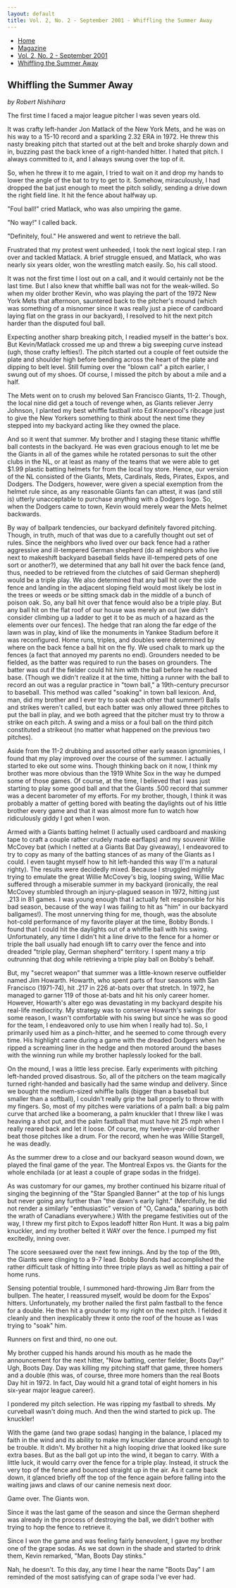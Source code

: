 ```yaml
---
layout: default
title: Vol. 2, No. 2 - September 2001 - Whiffling the Summer Away
---
```

<nav class="breadcrumb" aria-label="breadcrumbs">
  <ul>
    <li><a href="{{ site.url }}{{ site.baseurl }}/index.html">Home</a></li>
    <li><a href="../magazine-home.html">Magazine</a></li>
    <li><a href="bi_vol_2_no_2_home.html">Vol. 2, No. 2 - September 2001</a></li>
    <li class="is-active"><a href="#" aria-current="page">Whiffling the Summer Away</a></li>
  </ul>
</nav>

<section class="storycontent">
  <h1>Whiffling the Summer Away</h1>
  <p><em>by Robert Nishihara</em></p>

  <p>
    The first time I faced a major league pitcher I was seven years old.
  </p>

  <p>
    It was crafty left-hander Jon Matlack of the New York Mets, and he was on his way to a 15-10 record and a sparkling 2.32 ERA in 1972. He threw this nasty breaking pitch that started out at the belt and broke sharply down and in, buzzing past the back knee of a right-handed hitter. I hated that pitch. I always committed to it, and I always swung over the top of it.
  </p>

  <p>
    So, when he threw it to me again, I tried to wait on it and drop my hands to lower the angle of the bat to try to get to it. Somehow, miraculously, I had dropped the bat just enough to meet the pitch solidly, sending a drive down the right field line. It hit the fence about halfway up.
  </p>

  <p>
    "Foul ball!" cried Matlack, who was also umpiring the game.
  </p>

  <p>
    "No way!" I called back.
  </p>

  <p>
    "Definitely, foul." He answered and went to retrieve the ball.
  </p>

  <p>
    Frustrated that my protest went unheeded, I took the next logical step. I ran over and tackled Matlack. A brief struggle ensued, and Matlack, who was nearly six years older, won the wrestling match easily. So, his call stood.
  </p>

  <p>
    It was not the first time I lost out on a call, and it would certainly not be the last time. But I also knew that whiffle ball was not for the weak-willed. So when my older brother Kevin, who was playing the part of the 1972 New York Mets that afternoon, sauntered back to the pitcher's mound (which was something of a misnomer since it was really just a piece of cardboard laying flat on the grass in our backyard), I resolved to hit the next pitch harder than the disputed foul ball.
  </p>

  <p>
    Expecting another sharp breaking pitch, I readied myself in the batter's box. But Kevin/Matlack crossed me up and threw a big sweeping curve instead (ugh, those crafty lefties!). The pitch started out a couple of feet outside the plate and shoulder high before bending across the heart of the plate and dipping to belt level. Still fuming over the "blown call" a pitch earlier, I swung out of my shoes. Of course, I missed the pitch by about a mile and a half.
  </p>

  <p>
    The Mets went on to crush my beloved San Francisco Giants, 11-2. Though, the local nine did get a touch of revenge when, as Giants reliever Jerry Johnson, I planted my best whiffle fastball into Ed Kranepool's ribcage just to give the New Yorkers something to think about the next time they stepped into my backyard acting like they owned the place.
  </p>

  <p>
    And so it went that summer. My brother and I staging these titanic whiffle ball contests in the backyard. He was even gracious enough to let me be the Giants in all of the games while he rotated personas to suit the other clubs in the NL, or at least as many of the teams that we were able to get $1.99 plastic batting helmets for from the local toy store. Hence, our version of the NL consisted of the Giants, Mets, Cardinals, Reds, Pirates, Expos, and Dodgers. The Dodgers, however, were given a special exemption from the helmet rule since, as any reasonable Giants fan can attest, it was (and still is) utterly unacceptable to purchase anything with a Dodgers logo. So, when the Dodgers came to town, Kevin would merely wear the Mets helmet backwards.
  </p>

  <p>
    By way of ballpark tendencies, our backyard definitely favored pitching. Though, in truth, much of that was due to a carefully thought out set of rules. Since the neighbors who lived over our back fence had a rather aggressive and ill-tempered German shepherd (do all neighbors who live next to makeshift backyard baseball fields have ill-tempered pets of one sort or another?), we determined that any ball hit over the back fence (and, thus, needed to be retrieved from the clutches of said German shepherd) would be a triple play. We also determined that any ball hit over the side fence and landing in the adjacent sloping field would most likely be lost in the trees or weeds or be sitting smack dab in the middle of a bunch of poison oak. So, any ball hit over that fence would also be a triple play. But any ball hit on the flat roof of our house was merely an out (we didn't consider climbing up a ladder to get it to be as much of a hazard as the elements over our fences). The hedge that ran along the far edge of the lawn was in play, kind of like the monuments in Yankee Stadium before it was reconfigured. Home runs, triples, and doubles were determined by where on the back fence a ball hit on the fly. We used chalk to mark up the fences (a fact that annoyed my parents no end). Grounders needed to be fielded, as the batter was required to run the bases on grounders. The batter was out if the fielder could hit him with the ball before he reached base. (Though we didn't realize it at the time, hitting a runner with the ball to record an out was a regular practice in "town ball," a 19th-century precursor to baseball. This method was called "soaking" in town ball lexicon. And, man, did my brother and I ever try to soak each other that summer!) Balls and strikes weren't called, but each batter was only allowed three pitches to put the ball in play, and we both agreed that the pitcher must try to throw a strike on each pitch. A swing and a miss or a foul ball on the third pitch constituted a strikeout (no matter what happened on the previous two pitches).
  </p>

  <p>
    Aside from the 11-2 drubbing and assorted other early season ignominies, I found that my play improved over the course of the summer. I actually started to eke out some wins. Though thinking back on it now, I think my brother was more obvious than the 1919 White Sox in the way he dumped some of those games. Of course, at the time, I believed that I was just starting to play some good ball and that the Giants .500 record that summer was a decent barometer of my efforts. For my brother, though, I think it was probably a matter of getting bored with beating the daylights out of his little brother every game and that it was almost more fun to watch how ridiculously giddy I got when I won.
  </p>

  <p>
    Armed with a Giants batting helmet (I actually used cardboard and masking tape to craft a couple rather crudely made earflaps) and my souvenir Willie McCovey bat (which I netted at a Giants Bat Day giveaway), I endeavored to try to copy as many of the batting stances of as many of the Giants as I could. I even taught myself how to hit left-handed this way (I'm a natural righty). The results were decidedly mixed. Because I struggled mightily trying to emulate the great Willie McCovey's big, looping swing, Willie Mac suffered through a miserable summer in my backyard (ironically, the real McCovey stumbled through an injury-plagued season in 1972, hitting just .213 in 81 games. I was young enough that I actually felt responsible for his bad season, because of the way I was failing to hit as "him" in our backyard ballgames!). The most unnerving thing for me, though, was the absolute hot-cold performance of my favorite player at the time, Bobby Bonds. I found that I could hit the daylights out of a whiffle ball with his swing. Unfortunately, any time I didn't hit a line drive to the fence for a homer or triple the ball usually had enough lift to carry over the fence and into dreaded "triple play, German shepherd" territory. I spent many a trip outrunning that dog while retrieving a triple play ball on Bobby's behalf.
  </p>

  <p>
    But, my "secret weapon" that summer was a little-known reserve outfielder named Jim Howarth. Howarth, who spent parts of four seasons with San Francisco (1971-74), hit .217 in 226 at-bats over that stretch. In 1972, he managed to garner 119 of those at-bats and hit his only career homer. However, Howarth's alter ego was devastating in my backyard despite his real-life mediocrity. My strategy was to conserve Howarth's swings (for some reason, I wasn't comfortable with his swing but since he was so good for the team, I endeavored only to use him when I really had to). So, I primarily used him as a pinch-hitter, and he seemed to come through every time. His highlight came during a game with the dreaded Dodgers when he ripped a screaming liner in the hedge and then motored around the bases with the winning run while my brother haplessly looked for the ball.
  </p>

  <p>
    On the mound, I was a little less precise. Early experiments with pitching left-handed proved disastrous. So, all of the pitchers on the team magically turned right-handed and basically had the same windup and delivery. Since we bought the medium-sized whiffle balls (bigger than a baseball but smaller than a softball), I couldn't really grip the ball properly to throw with my fingers. So, most of my pitches were variations of a palm ball: a big palm curve that arched like a boomerang, a palm knuckler that I threw like I was heaving a shot put, and the palm fastball that must have hit 25 mph when I really reared back and let it loose. Of course, my twelve-year-old brother beat those pitches like a drum. For the record, when he was Willie Stargell, he was deadly.
  </p>

  <p>
    As the summer drew to a close and our backyard season wound down, we played the final game of the year. The Montreal Expos vs. the Giants for the whole enchilada (or at least a couple of grape sodas in the fridge).
  </p>

  <p>
    As was customary for our games, my brother continued his bizarre ritual of singing the beginning of the "Star Spangled Banner" at the top of his lungs but never going any further than "the dawn's early light." (Mercifully, he did not render a similarly "enthusiastic" version of "O, Canada," sparing us both the wrath of Canadians everywhere.) With the pregame festivities out of the way, I threw my first pitch to Expos leadoff hitter Ron Hunt. It was a big palm knuckler, and my brother belted it WAY over the fence. I pumped my fist excitedly, inning over.
  </p>

  <p>
    The score seesawed over the next few innings. And by the top of the 9th, the Giants were clinging to a 9-7 lead. Bobby Bonds had accomplished the rather difficult task of hitting into three triple plays as well as hitting a pair of home runs.
  </p>

  <p>
    Sensing potential trouble, I summoned hard-throwing Jim Barr from the bullpen. The heater, I reassured myself, would be doom for the Expos' hitters. Unfortunately, my brother nailed the first palm fastball to the fence for a double. He then hit a grounder to my right on the next pitch. I fielded it cleanly and then inexplicably threw it onto the roof of the house as I was trying to "soak" him.
  </p>

  <p>
    Runners on first and third, no one out.
  </p>

  <p>
    My brother cupped his hands around his mouth as he made the announcement for the next hitter, "Now batting, center fielder, Boots Day!" Ugh, Boots Day. Day was killing my pitching staff that game, three homers and a double (this was, of course, three more homers than the real Boots Day hit in 1972. In fact, Day would hit a grand total of eight homers in his six-year major league career).
  </p>

  <p>
    I pondered my pitch selection. He was ripping my fastball to shreds. My curveball wasn't doing much. And then the wind started to pick up. The knuckler!
  </p>

  <p>
    With the game (and two grape sodas) hanging in the balance, I placed my faith in the wind and its ability to make my knuckler dance around enough to be trouble. It didn't. My brother hit a high looping drive that looked like sure extra bases. But as the ball got up into the wind, it began to carry. With a little luck, it would carry over the fence for a triple play. Instead, it struck the very top of the fence and bounced straight up in the air. As it came back down, it glanced briefly off the top of the fence again before falling into the waiting jaws and claws of our canine nemesis next door.
  </p>

  <p>
    Game over. The Giants won.
  </p>

  <p>
    Since it was the last game of the season and since the German shepherd was already in the process of destroying the ball, we didn't bother with trying to hop the fence to retrieve it.
  </p>

  <p>
    Since I won the game and was feeling fairly benevolent, I gave my brother one of the grape sodas. As we sat down in the shade and started to drink them, Kevin remarked, "Man, Boots Day stinks."
  </p>

  <p>
    Nah, he doesn't. To this day, any time I hear the name "Boots Day" I am reminded of the most satisfying can of grape soda I've ever had.
  </p>

</section>
